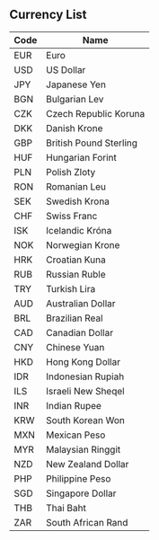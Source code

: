 ## Currency List

| Code | Name                    |
|------|-------------------------|
| EUR  | Euro                    |
| USD  | US Dollar               |
| JPY  | Japanese Yen            |
| BGN  | Bulgarian Lev           |
| CZK  | Czech Republic Koruna   |
| DKK  | Danish Krone            |
| GBP  | British Pound Sterling  |
| HUF  | Hungarian Forint        |
| PLN  | Polish Zloty            |
| RON  | Romanian Leu            |
| SEK  | Swedish Krona           |
| CHF  | Swiss Franc             |
| ISK  | Icelandic Króna         |
| NOK  | Norwegian Krone         |
| HRK  | Croatian Kuna           |
| RUB  | Russian Ruble           |
| TRY  | Turkish Lira            |
| AUD  | Australian Dollar       |
| BRL  | Brazilian Real          |
| CAD  | Canadian Dollar         |
| CNY  | Chinese Yuan            |
| HKD  | Hong Kong Dollar        |
| IDR  | Indonesian Rupiah       |
| ILS  | Israeli New Sheqel      |
| INR  | Indian Rupee            |
| KRW  | South Korean Won        |
| MXN  | Mexican Peso            |
| MYR  | Malaysian Ringgit       |
| NZD  | New Zealand Dollar      |
| PHP  | Philippine Peso         |
| SGD  | Singapore Dollar        |
| THB  | Thai Baht               |
| ZAR  | South African Rand      |

